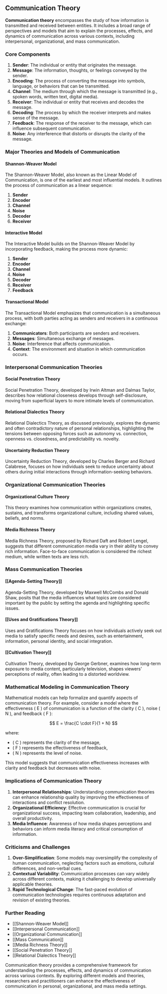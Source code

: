 ## Communication Theory

**Communication theory** encompasses the study of how information is transmitted and received between entities. It includes a broad range of perspectives and models that aim to explain the processes, effects, and dynamics of communication across various contexts, including interpersonal, organizational, and mass communication.

### Core Components

1. **Sender**: The individual or entity that originates the message.
2. **Message**: The information, thoughts, or feelings conveyed by the sender.
3. **Encoding**: The process of converting the message into symbols, language, or behaviors that can be transmitted.
4. **Channel**: The medium through which the message is transmitted (e.g., spoken words, written text, digital media).
5. **Receiver**: The individual or entity that receives and decodes the message.
6. **Decoding**: The process by which the receiver interprets and makes sense of the message.
7. **Feedback**: The response of the receiver to the message, which can influence subsequent communication.
8. **Noise**: Any interference that distorts or disrupts the clarity of the message.

### Major Theories and Models of Communication

#### Shannon-Weaver Model

The Shannon-Weaver Model, also known as the Linear Model of Communication, is one of the earliest and most influential models. It outlines the process of communication as a linear sequence:
1. **Sender**
2. **Encoder**
3. **Channel**
4. **Noise**
5. **Decoder**
6. **Receiver**

#### Interactive Model

The Interactive Model builds on the Shannon-Weaver Model by incorporating feedback, making the process more dynamic:
1. **Sender**
2. **Encoder**
3. **Channel**
4. **Noise**
5. **Decoder**
6. **Receiver**
7. **Feedback**

#### Transactional Model

The Transactional Model emphasizes that communication is a simultaneous process, with both parties acting as senders and receivers in a continuous exchange:
1. **Communicators**: Both participants are senders and receivers.
2. **Messages**: Simultaneous exchange of messages.
3. **Noise**: Interference that affects communication.
4. **Context**: The environment and situation in which communication occurs.

### Interpersonal Communication Theories

#### Social Penetration Theory

Social Penetration Theory, developed by Irwin Altman and Dalmas Taylor, describes how relational closeness develops through self-disclosure, moving from superficial layers to more intimate levels of communication.

#### Relational Dialectics Theory

Relational Dialectics Theory, as discussed previously, explores the dynamic and often contradictory nature of personal relationships, highlighting the tensions between opposing forces such as autonomy vs. connection, openness vs. closedness, and predictability vs. novelty.

#### Uncertainty Reduction Theory

Uncertainty Reduction Theory, developed by Charles Berger and Richard Calabrese, focuses on how individuals seek to reduce uncertainty about others during initial interactions through information-seeking behaviors.

### Organizational Communication Theories

#### Organizational Culture Theory

This theory examines how communication within organizations creates, sustains, and transforms organizational culture, including shared values, beliefs, and norms.

#### Media Richness Theory

Media Richness Theory, proposed by Richard Daft and Robert Lengel, suggests that different communication media vary in their ability to convey rich information. Face-to-face communication is considered the richest medium, while written texts are less rich.

### Mass Communication Theories

#### [[Agenda-Setting Theory]]

Agenda-Setting Theory, developed by Maxwell McCombs and Donald Shaw, posits that the media influences what topics are considered important by the public by setting the agenda and highlighting specific issues.

#### [[Uses and Gratifications Theory]]

Uses and Gratifications Theory focuses on how individuals actively seek out media to satisfy specific needs and desires, such as entertainment, information, personal identity, and social integration.

#### [[Cultivation Theory]]

Cultivation Theory, developed by George Gerbner, examines how long-term exposure to media content, particularly television, shapes viewers’ perceptions of reality, often leading to a distorted worldview.

### Mathematical Modeling in Communication Theory

Mathematical models can help formalize and quantify aspects of communication theory. For example, consider a model where the effectiveness \( E \) of communication is a function of the clarity \( C \), noise \( N \), and feedback \( F \):

$$
E = \frac{C \cdot F}{1 + N}
$$

where:
- \( C \) represents the clarity of the message,
- \( F \) represents the effectiveness of feedback,
- \( N \) represents the level of noise.

This model suggests that communication effectiveness increases with clarity and feedback but decreases with noise.

### Implications of Communication Theory

1. **Interpersonal Relationships**: Understanding communication theories can enhance relationship quality by improving the effectiveness of interactions and conflict resolution.
2. **Organizational Efficiency**: Effective communication is crucial for organizational success, impacting team collaboration, leadership, and overall productivity.
3. **Media Influence**: Awareness of how media shapes perceptions and behaviors can inform media literacy and critical consumption of information.

### Criticisms and Challenges

1. **Over-Simplification**: Some models may oversimplify the complexity of human communication, neglecting factors such as emotions, cultural differences, and non-verbal cues.
2. **Contextual Variability**: Communication processes can vary widely across different contexts, making it challenging to develop universally applicable theories.
3. **Rapid Technological Change**: The fast-paced evolution of communication technologies requires continuous adaptation and revision of existing theories.

### Further Reading

- [[Shannon-Weaver Model]]
- [[Interpersonal Communication]]
- [[Organizational Communication]]
- [[Mass Communication]]
- [[Media Richness Theory]]
- [[Social Penetration Theory]]
- [[Relational Dialectics Theory]]

Communication theory provides a comprehensive framework for understanding the processes, effects, and dynamics of communication across various contexts. By exploring different models and theories, researchers and practitioners can enhance the effectiveness of communication in personal, organizational, and mass media settings.
